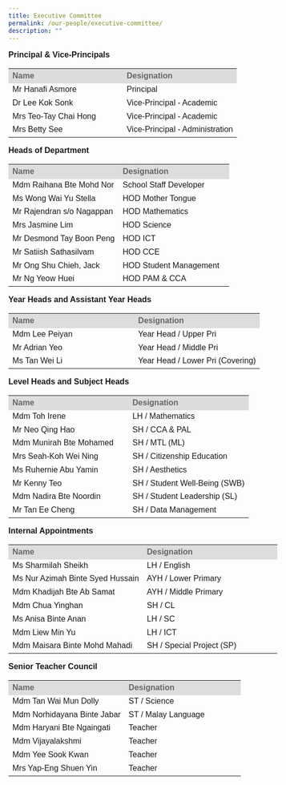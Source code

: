 ```yaml
---
title: Executive Committee
permalink: /our-people/executive-committee/
description: ""
---
```

<p style="line-height:1.3; font-size:16px; font-family:Arial; text-align:justify;"><b>Principal &amp; Vice-Principals</b></p>

<table style="width: 580px">
	<colgroup><col style="width:50%"><col style="width:50%"></colgroup>
	<tbody><tr>
		<th style="line-height:1.3; font-size:16px; font-family:Arial; text-align:justify;background-color:#DDD; color:#666">Name</th>
		<th style="line-height:1.3; font-size:16px; font-family:Arial; text-align:justify;background-color:#DDD; color:#666">Designation</th>
	</tr>
	<tr>
		<td style="line-height:1.3; font-size:16px; font-family:Arial; text-align:justify;">Mr Hanafi Asmore</td> 
		<td style="line-height:1.3; font-size:16px; font-family:Arial; text-align:justify;">Principal</td>
	</tr>
	<tr>
		<td style="line-height:1.3; font-size:16px; font-family:Arial; text-align:justify;">Dr Lee Kok Sonk</td>
		<td style="line-height:1.3; font-size:16px; font-family:Arial; text-align:justify;">Vice-Principal - Academic</td>
	</tr>
	<tr>
		<td style="line-height:1.3; font-size:16px; font-family:Arial; text-align:justify;">Mrs Teo-Tay Chai Hong</td>
		<td style="line-height:1.3; font-size:16px; font-family:Arial; text-align:justify;">Vice-Principal - Academic</td>
	</tr>
	<tr>
		<td style="line-height:1.3; font-size:16px; font-family:Arial; text-align:justify;">Mrs Betty See</td>
		<td style="line-height:1.3; font-size:16px; font-family:Arial; text-align:justify;">Vice-Principal - Administration</td>
	</tr>
</tbody></table>

<p style="line-height:1.3; font-size:16px; font-family:Arial; text-align:justify;"><b>Heads of Department</b></p>

<table style="width: 580px">
	<colgroup><col style="width:50%"><col style="width:50%"></colgroup>
	<tbody><tr>
		<th style="line-height:1.3; font-size:16px; font-family:Arial; text-align:justify; background-color:#DDD; color:#666">Name</th>
		<th style="line-height:1.3; font-size:16px; font-family:Arial; text-align:justify; background-color:#DDD; color:#666">Designation</th>
	</tr>
	<tr>
		<td style="line-height:1.3; font-size:16px; font-family:Arial; text-align:justify;">Mdm Raihana Bte Mohd Nor</td>
		<td style="line-height:1.3; font-size:16px; font-family:Arial; text-align:justify;">School Staff Developer</td>
	</tr>
	<tr>
		<td style="line-height:1.3; font-size:16px; font-family:Arial; text-align:justify;">Ms Wong Wai Yu Stella</td>
		<td style="line-height:1.3; font-size:16px; font-family:Arial; text-align:justify;">HOD Mother Tongue</td>
	</tr>
	<tr>
		<td style="line-height:1.3; font-size:16px; font-family:Arial; text-align:justify;">Mr Rajendran s/o Nagappan</td>
		<td style="line-height:1.3; font-size:16px; font-family:Arial; text-align:justify;">HOD Mathematics</td>
	</tr>
	<tr>
		<td style="line-height:1.3; font-size:16px; font-family:Arial; text-align:justify;">Mrs Jasmine Lim</td>
		<td style="line-height:1.3; font-size:16px; font-family:Arial; text-align:justify;">HOD Science</td>
	</tr>
	<tr>
		<td style="line-height:1.3; font-size:16px; font-family:Arial; text-align:justify;">Mr Desmond Tay Boon Peng</td>
		<td style="line-height:1.3; font-size:16px; font-family:Arial; text-align:justify;">HOD ICT</td>
	</tr>
	<tr>
		<td style="line-height:1.3; font-size:16px; font-family:Arial; text-align:justify;">Mr Satiish Sathasilvam</td>
		<td style="line-height:1.3; font-size:16px; font-family:Arial; text-align:justify;">HOD CCE</td>
	</tr>
	<tr>
		<td style="line-height:1.3; font-size:16px; font-family:Arial; text-align:justify;">Mr Ong Shu Chieh, Jack</td>
		<td style="line-height:1.3; font-size:16px; font-family:Arial; text-align:justify;">HOD Student Management</td>
	</tr>
	<tr>
		<td style="line-height:1.3; font-size:16px; font-family:Arial; text-align:justify;">Mr Ng Yeow Huei</td>
		<td style="line-height:1.3; font-size:16px; font-family:Arial; text-align:justify;">HOD PAM &amp; CCA</td>
	</tr>
</tbody></table>

<p style="line-height:1.3; font-size:16px; font-family:Arial; text-align:justify;"><b>Year Heads and Assistant Year Heads</b></p>

<table style="width: 580px">
	<colgroup><col style="width:50%"><col style="width:50%"></colgroup>
	<tbody><tr>
		<th style="line-height:1.3; font-size:16px; font-family:Arial; text-align:justify; background-color:#DDD; color:#666">Name</th>
		<th style="line-height:1.3; font-size:16px; font-family:Arial; text-align:justify; background-color:#DDD; color:#666">Designation</th>
	</tr>
	<tr>
		<td style="line-height:1.3; font-size:16px; font-family:Arial; text-align:justify;">Mdm Lee Peiyan</td>
		<td style="line-height:1.3; font-size:16px; font-family:Arial; text-align:justify;">Year Head / Upper Pri</td>
	</tr>
	<tr>
		<td style="line-height:1.3; font-size:16px; font-family:Arial; text-align:justify;">Mr Adrian Yeo</td>
		<td style="line-height:1.3; font-size:16px; font-family:Arial; text-align:justify;">Year Head / Middle Pri</td>
	</tr>
	<tr>
		<td style="line-height:1.3; font-size:16px; font-family:Arial; text-align:justify;">Ms Tan Wei Li</td>
		<td style="line-height:1.3; font-size:16px; font-family:Arial; text-align:justify;">Year Head / Lower Pri (Covering)</td>
	</tr>
</tbody></table>

<p style="line-height:1.3; font-size:16px; font-family:Arial; text-align:justify;"><b> Level Heads and Subject Heads </b></p>

<table style="width: 580px">
	<colgroup><col style="width:50%"><col style="width:50%"></colgroup>
	<tbody><tr>
		<th style="line-height:1.3; font-size:16px; font-family:Arial; text-align:justify;background-color:#DDD; color:#666">Name</th>
		<th style="line-height:1.3; font-size:16px; font-family:Arial; text-align:justify;background-color:#DDD; color:#666">Designation</th>
	</tr>
	<tr>
		<td style="line-height:1.3; font-size:16px; font-family:Arial; text-align:justify;">Mdm Toh Irene</td>
		<td style="line-height:1.3; font-size:16px; font-family:Arial; text-align:justify;">LH / Mathematics</td>
	</tr>
<tr>
<td style="line-height:1.3; font-size:16px; font-family:Arial; text-align:justify;">Mr Neo Qing Hao</td>
<td style="line-height:1.3; font-size:16px; font-family:Arial; text-align:justify;">SH / CCA &amp; PAL</td>
</tr>
<tr>
<td style="line-height:1.3; font-size:16px; font-family:Arial; text-align:justify;">Mdm Munirah Bte Mohamed</td>
<td style="line-height:1.3; font-size:16px; font-family:Arial; text-align:justify;">SH / MTL (ML)</td>
</tr>
<tr>
<td style="line-height:1.3; font-size:16px; font-family:Arial; text-align:justify;">Mrs Seah-Koh Wei Ning</td>
<td style="line-height:1.3; font-size:16px; font-family:Arial; text-align:justify;">SH / Citizenship Education</td>
</tr>
<tr>
<td style="line-height:1.3; font-size:16px; font-family:Arial; text-align:justify;">Ms Ruhernie Abu Yamin</td>
<td style="line-height:1.3; font-size:16px; font-family:Arial; text-align:justify;">SH / Aesthetics</td>
</tr>
<tr>
<td style="line-height:1.3; font-size:16px; font-family:Arial; text-align:justify;">Mr Kenny Teo</td>
<td style="line-height:1.3; font-size:16px; font-family:Arial; text-align:justify;">SH / Student Well-Being (SWB)</td>
</tr>
<tr>
<td style="line-height:1.3; font-size:16px; font-family:Arial; text-align:justify;">Mdm Nadira Bte Noordin</td>
<td style="line-height:1.3; font-size:16px; font-family:Arial; text-align:justify;">SH / Student Leadership (SL)</td>
</tr>
<tr>
<td style="line-height:1.3; font-size:16px; font-family:Arial; text-align:justify;">Mr Tan Ee Cheng</td>
<td style="line-height:1.3; font-size:16px; font-family:Arial; text-align:justify;">SH / Data Management</td>
</tr></tbody></table>

<p style="line-height:1.3; font-size:16px; font-family:Arial; text-align:justify;"><b>Internal Appointments</b></p>

<table style="width: 580px">
	<colgroup><col style="width:50%"><col style="width:50%"></colgroup>
	<tbody><tr>
		<th style="line-height:1.3; font-size:16px; font-family:Arial; text-align:justify; background-color:#DDD; color:#666">Name</th>
		<th style="line-height:1.3; font-size:16px; font-family:Arial; text-align:justify; background-color:#DDD; color:#666">Designation</th>
	</tr>
	<tr>
		<td style="line-height:1.3; font-size:16px; font-family:Arial; text-align:justify;">Ms Sharmilah Sheikh</td>
		<td style="line-height:1.3; font-size:16px; font-family:Arial; text-align:justify;">LH / English</td>
	</tr>
		<tr>
		<td style="line-height:1.3; font-size:16px; font-family:Arial; text-align:justify;">Ms Nur Azimah Binte Syed Hussain</td>
		<td style="line-height:1.3; font-size:16px; font-family:Arial; text-align:justify;">AYH / Lower Primary</td>
	</tr>
	<tr>
		<td style="line-height:1.3; font-size:16px; font-family:Arial; text-align:justify;">Mdm Khadijah Bte Ab Samat</td>
		<td style="line-height:1.3; font-size:16px; font-family:Arial; text-align:justify;">AYH / Middle Primary </td>
	</tr>
	<tr>
		<td style="line-height:1.3; font-size:16px; font-family:Arial; text-align:justify;">Mdm Chua Yinghan</td>
		<td style="line-height:1.3; font-size:16px; font-family:Arial; text-align:justify;">SH / CL</td>
	</tr>
	<tr>
		<td style="line-height:1.3; font-size:16px; font-family:Arial; text-align:justify;">Ms Anisa Binte Anan</td>
		<td style="line-height:1.3; font-size:16px; font-family:Arial; text-align:justify;">LH / SC</td>
	</tr>
	<tr>
		<td style="line-height:1.3; font-size:16px; font-family:Arial; text-align:justify;">Mdm Liew Min Yu </td>
		<td style="line-height:1.3; font-size:16px; font-family:Arial; text-align:justify;">LH / ICT</td>
	</tr>
	<tr>
		<td style="line-height:1.3; font-size:16px; font-family:Arial; text-align:justify;">Mdm Maisara Binte Mohd Mahadi </td>
		<td style="line-height:1.3; font-size:16px; font-family:Arial; text-align:justify;">SH / Special Project (SP) </td>
	</tr>
</tbody></table>

<p style="line-height:1.3; font-size:16px; font-family:Arial; text-align:justify;"><b>Senior Teacher Council</b></p>

<table style="width: 580px">
	<colgroup><col style="width:50%"><col style="width:50%"></colgroup>
	<tbody><tr>
		<th style="line-height:1.3; font-size:16px; font-family:Arial; text-align:justify; background-color:#DDD; color:#666">Name</th>
		<th style="line-height:1.3; font-size:16px; font-family:Arial; text-align:justify; background-color:#DDD; color:#666">Designation</th>
	</tr>
	<tr>
		<td style="line-height:1.3; font-size:16px; font-family:Arial; text-align:justify;">Mdm Tan Wai Mun Dolly</td>
		<td style="line-height:1.3; font-size:16px; font-family:Arial; text-align:justify;">ST / Science</td>
	</tr>
	<tr>
		<td style="line-height:1.3; font-size:16px; font-family:Arial; text-align:justify;">Mdm Norhidayana Binte Jabar</td>
		<td style="line-height:1.3; font-size:16px; font-family:Arial; text-align:justify;">ST / Malay Language</td>
	</tr>
	<tr>
	<td style="line-height:1.3; font-size:16px; font-family:Arial; text-align:justify;">Mdm Haryani Bte Ngaingati</td>
	<td style="line-height:1.3; font-size:16px; font-family:Arial; text-align:justify;">Teacher</td>
	</tr>
	<tr>
	<td style="line-height:1.3; font-size:16px; font-family:Arial; text-align:justify;">Mdm Vijayalakshmi</td>
	<td style="line-height:1.3; font-size:16px; font-family:Arial; text-align:justify;">Teacher</td>
	</tr>
	<tr>
	<td style="line-height:1.3; font-size:16px; font-family:Arial; text-align:justify;">Mdm Yee Sook Kwan</td>
	<td style="line-height:1.3; font-size:16px; font-family:Arial; text-align:justify;">Teacher</td>
	</tr>
	<tr>
	<td style="line-height:1.3; font-size:16px; font-family:Arial; text-align:justify;">Mrs Yap-Eng Shuen Yin</td>
	<td style="line-height:1.3; font-size:16px; font-family:Arial; text-align:justify;">Teacher</td>
</tr>
</tbody></table>